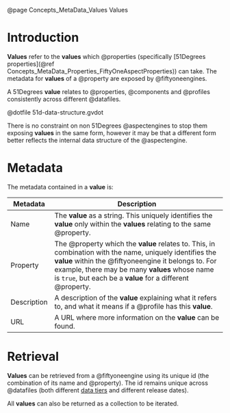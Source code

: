 @page Concepts_MetaData_Values Values

# Introduction

**Values** refer to the **values** which @properties (specifically
[51Degrees properties](@ref Concepts_MetaData_Properties_FiftyOneAspectProperties)) can take.
The metadata for **values** of a @property are exposed by @fiftyoneengines.

A 51Degrees **value** relates to @properties, @components and @profiles consistently across different @datafiles.
 
@dotfile 51d-data-structure.gvdot

There is no constraint on non 51Degrees @aspectengines to stop them exposing **values** in the same
form, however it may be that a different form better reflects the internal data structure of the @aspectengine.

# Metadata
The metadata contained in a **value** is:

| Metadata | Description |
| -------- | ----------- |
| Name     | The **value** as a string. This uniquely identifies the **value** only within the **values** relating to the same @property. |
| Property | The @property which the **value** relates to. This, in combination with the name, uniquely identifies the **value** within the @fiftyoneengine it belongs to. For example, there may be many **values** whose name is ``true``, but each be a **value** for a different @property. |
| Description| A description of the **value** explaining what it refers to, and what it means if a @profile has this **value**. |
| URL      | A URL where more information on the **value** can be found. |

# Retrieval

**Values** can be retrieved from a @fiftyoneengine using its unique id (the combination of its name and @property).
The id remains unique across @datafiles (both different [data tiers](@term{DataTier}) and different release dates).

All **values** can also be returned as a collection to be iterated.